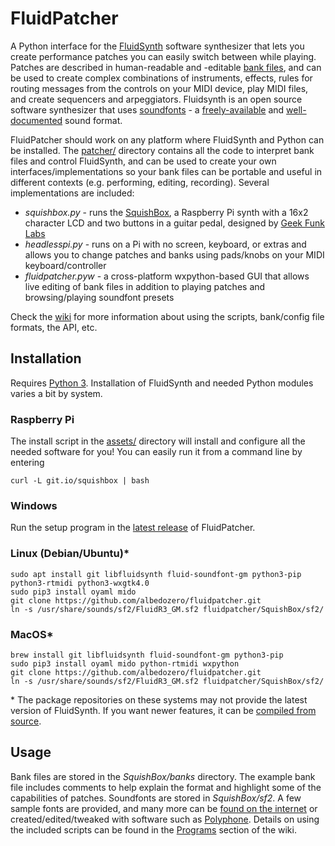 # FluidPatcher


A Python interface for the [FluidSynth](http://www.fluidsynth.org) software synthesizer that lets you create performance patches you can easily switch between while playing. Patches are described in human-readable and -editable [bank files](patcher/file_formats.md), and can be used to create complex combinations of instruments, effects, rules for routing messages from the controls on your MIDI device, play MIDI files, and create sequencers and arpeggiators. Fluidsynth is an open source software synthesizer that uses [soundfonts](https://en.wikipedia.org/wiki/SoundFont) - a [freely-available](https://duckduckgo.com/?q=free+soundfonts) and [well-documented](http://www.synthfont.com/sfspec24.pdf) sound format.

FluidPatcher should work on any platform where FluidSynth and Python can be installed. The [patcher/](patcher/README.md) directory contains all the code to interpret bank files and control FluidSynth, and can be used to create your own interfaces/implementations so your bank files can be portable and useful in different contexts (e.g. performing, editing, recording). Several implementations are included:
- *squishbox.py* - runs the [SquishBox](https://www.tindie.com/products/albedozero/squishbox), a Raspberry Pi synth with a 16x2 character LCD and two buttons in a guitar pedal, designed by [Geek Funk Labs](https://geekfunklabs.com/products/squishbox/)
- *headlesspi.py* - runs on a Pi with no screen, keyboard, or extras and allows you to change patches and banks using pads/knobs on your MIDI keyboard/controller
- *fluidpatcher.pyw* - a cross-platform wxpython-based GUI that allows live editing of bank files in addition to playing patches and browsing/playing soundfont presets

Check the [wiki](https://github.com/albedozero/fluidpatcher/wiki) for more information about using the scripts, bank/config file formats, the API, etc.

## Installation
Requires [Python 3](https://python.org). Installation of FluidSynth and needed Python modules varies a bit by system.

### Raspberry Pi
The install script in the [assets/](assets/) directory will install and configure all the needed software for you! You can easily run it from a command line by entering
```
curl -L git.io/squishbox | bash
```

### Windows
Run the setup program in the [latest release](https://github.com/albedozero/fluidpatcher/releases/latest) of FluidPatcher.

### Linux (Debian/Ubuntu)\*
```
sudo apt install git libfluidsynth fluid-soundfont-gm python3-pip python3-rtmidi python3-wxgtk4.0
sudo pip3 install oyaml mido
git clone https://github.com/albedozero/fluidpatcher.git
ln -s /usr/share/sounds/sf2/FluidR3_GM.sf2 fluidpatcher/SquishBox/sf2/
```

### MacOS\*
```
brew install git libfluidsynth fluid-soundfont-gm python3-pip
sudo pip3 install oyaml mido python-rtmidi wxpython
git clone https://github.com/albedozero/fluidpatcher.git
ln -s /usr/share/sounds/sf2/FluidR3_GM.sf2 fluidpatcher/SquishBox/sf2/
```

\* The package repositories on these systems may not provide the latest version of FluidSynth. If you want newer features, it can be [compiled from source](https://github.com/FluidSynth/fluidsynth/wiki/BuildingWithCMake).

## Usage
Bank files are stored in the *SquishBox/banks* directory. The example bank file includes comments to help explain the format and highlight some of the capabilities of patches. Soundfonts are stored in *SquishBox/sf2*. A few sample fonts are provided, and many more can be [found on the internet](https://duckduckgo.com/?q=free+soundfonts) or created/edited/tweaked with software such as [Polyphone](https://www.polyphone-soundfonts.com/). Details on using the included scripts can be found in the [Programs](https://github.com/albedozero/fluidpatcher/wiki/Programs) section of the wiki.
